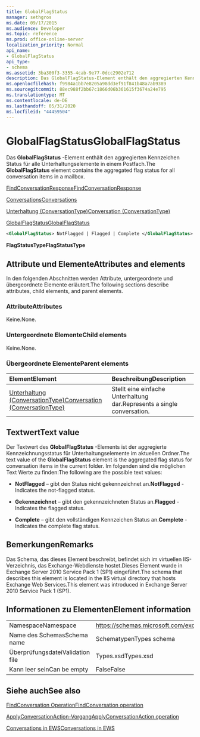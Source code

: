 ```yaml
---
title: GlobalFlagStatus
manager: sethgros
ms.date: 09/17/2015
ms.audience: Developer
ms.topic: reference
ms.prod: office-online-server
localization_priority: Normal
api_name:
- GlobalFlagStatus
api_type:
- schema
ms.assetid: 3ba300f3-3355-4cab-9e77-0dcc2902e712
description: Das GlobalFlagStatus-Element enthält den aggregierten Kennzeichen Status für alle Unterhaltungselemente in einem Postfach.
ms.openlocfilehash: f9984a1bb7e8205a98dd3ef91f841b48a7ab9389
ms.sourcegitcommit: 88ec988f2bb67c1866d06b361615f3674a24e795
ms.translationtype: MT
ms.contentlocale: de-DE
ms.lasthandoff: 05/31/2020
ms.locfileid: "44459504"
---
```

# <a name="globalflagstatus"></a><span data-ttu-id="01087-103">GlobalFlagStatus</span><span class="sxs-lookup"><span data-stu-id="01087-103">GlobalFlagStatus</span></span>

<span data-ttu-id="01087-104">Das **GlobalFlagStatus** -Element enthält den aggregierten Kennzeichen Status für alle Unterhaltungselemente in einem Postfach.</span><span class="sxs-lookup"><span data-stu-id="01087-104">The **GlobalFlagStatus** element contains the aggregated flag status for all conversation items in a mailbox.</span></span> 
  
[<span data-ttu-id="01087-105">FindConversationResponse</span><span class="sxs-lookup"><span data-stu-id="01087-105">FindConversationResponse</span></span>](findconversationresponse.md)
  
[<span data-ttu-id="01087-106">Conversations</span><span class="sxs-lookup"><span data-stu-id="01087-106">Conversations</span></span>](conversations-ex15websvcsotherref.md)
  
[<span data-ttu-id="01087-107">Unterhaltung (ConversationType)</span><span class="sxs-lookup"><span data-stu-id="01087-107">Conversation (ConversationType)</span></span>](conversation-conversationtype.md)
  
[<span data-ttu-id="01087-108">GlobalFlagStatus</span><span class="sxs-lookup"><span data-stu-id="01087-108">GlobalFlagStatus</span></span>](globalflagstatus.md)
  
```XML
<GlobalFlagStatus> NotFlagged | Flagged | Complete </GlobalFlagStatus>
```

 <span data-ttu-id="01087-109">**FlagStatusType**</span><span class="sxs-lookup"><span data-stu-id="01087-109">**FlagStatusType**</span></span>
## <a name="attributes-and-elements"></a><span data-ttu-id="01087-110">Attribute und Elemente</span><span class="sxs-lookup"><span data-stu-id="01087-110">Attributes and elements</span></span>

<span data-ttu-id="01087-111">In den folgenden Abschnitten werden Attribute, untergeordnete und übergeordnete Elemente erläutert.</span><span class="sxs-lookup"><span data-stu-id="01087-111">The following sections describe attributes, child elements, and parent elements.</span></span>
  
### <a name="attributes"></a><span data-ttu-id="01087-112">Attribute</span><span class="sxs-lookup"><span data-stu-id="01087-112">Attributes</span></span>

<span data-ttu-id="01087-113">Keine.</span><span class="sxs-lookup"><span data-stu-id="01087-113">None.</span></span>
  
### <a name="child-elements"></a><span data-ttu-id="01087-114">Untergeordnete Elemente</span><span class="sxs-lookup"><span data-stu-id="01087-114">Child elements</span></span>

<span data-ttu-id="01087-115">Keine.</span><span class="sxs-lookup"><span data-stu-id="01087-115">None.</span></span>
  
### <a name="parent-elements"></a><span data-ttu-id="01087-116">Übergeordnete Elemente</span><span class="sxs-lookup"><span data-stu-id="01087-116">Parent elements</span></span>

|<span data-ttu-id="01087-117">**Element**</span><span class="sxs-lookup"><span data-stu-id="01087-117">**Element**</span></span>|<span data-ttu-id="01087-118">**Beschreibung**</span><span class="sxs-lookup"><span data-stu-id="01087-118">**Description**</span></span>|
|:-----|:-----|
|[<span data-ttu-id="01087-119">Unterhaltung (ConversationType)</span><span class="sxs-lookup"><span data-stu-id="01087-119">Conversation (ConversationType)</span></span>](conversation-conversationtype.md) <br/> |<span data-ttu-id="01087-120">Stellt eine einfache Unterhaltung dar.</span><span class="sxs-lookup"><span data-stu-id="01087-120">Represents a single conversation.</span></span>  <br/> |
   
## <a name="text-value"></a><span data-ttu-id="01087-121">Textwert</span><span class="sxs-lookup"><span data-stu-id="01087-121">Text value</span></span>

<span data-ttu-id="01087-122">Der Textwert des **GlobalFlagStatus** -Elements ist der aggregierte Kennzeichnungsstatus für Unterhaltungselemente im aktuellen Ordner.</span><span class="sxs-lookup"><span data-stu-id="01087-122">The text value of the **GlobalFlagStatus** element is the aggregated flag status for conversation items in the current folder.</span></span> <span data-ttu-id="01087-123">Im folgenden sind die möglichen Text Werte zu finden:</span><span class="sxs-lookup"><span data-stu-id="01087-123">The following are the possible text values:</span></span> 
  
- <span data-ttu-id="01087-124">**NotFlagged** – gibt den Status nicht gekennzeichnet an.</span><span class="sxs-lookup"><span data-stu-id="01087-124">**NotFlagged** - Indicates the not-flagged status.</span></span> 
    
- <span data-ttu-id="01087-125">**Gekennzeichnet** – gibt den gekennzeichneten Status an.</span><span class="sxs-lookup"><span data-stu-id="01087-125">**Flagged** - Indicates the flagged status.</span></span> 
    
- <span data-ttu-id="01087-126">**Complete** – gibt den vollständigen Kennzeichen Status an.</span><span class="sxs-lookup"><span data-stu-id="01087-126">**Complete** - Indicates the complete flag status.</span></span> 
    
## <a name="remarks"></a><span data-ttu-id="01087-127">Bemerkungen</span><span class="sxs-lookup"><span data-stu-id="01087-127">Remarks</span></span>

<span data-ttu-id="01087-128">Das Schema, das dieses Element beschreibt, befindet sich im virtuellen IIS-Verzeichnis, das Exchange-Webdienste hostet.Dieses Element wurde in Exchange Server 2010 Service Pack 1 (SP1) eingeführt.</span><span class="sxs-lookup"><span data-stu-id="01087-128">The schema that describes this element is located in the IIS virtual directory that hosts Exchange Web Services.This element was introduced in Exchange Server 2010 Service Pack 1 (SP1).</span></span>
  
## <a name="element-information"></a><span data-ttu-id="01087-129">Informationen zu Elementen</span><span class="sxs-lookup"><span data-stu-id="01087-129">Element information</span></span>

|||
|:-----|:-----|
|<span data-ttu-id="01087-130">Namespace</span><span class="sxs-lookup"><span data-stu-id="01087-130">Namespace</span></span>  <br/> |https://schemas.microsoft.com/exchange/services/2006/types  <br/> |
|<span data-ttu-id="01087-131">Name des Schemas</span><span class="sxs-lookup"><span data-stu-id="01087-131">Schema name</span></span>  <br/> |<span data-ttu-id="01087-132">Schematypen</span><span class="sxs-lookup"><span data-stu-id="01087-132">Types schema</span></span>  <br/> |
|<span data-ttu-id="01087-133">Überprüfungsdatei</span><span class="sxs-lookup"><span data-stu-id="01087-133">Validation file</span></span>  <br/> |<span data-ttu-id="01087-134">Types.xsd</span><span class="sxs-lookup"><span data-stu-id="01087-134">Types.xsd</span></span>  <br/> |
|<span data-ttu-id="01087-135">Kann leer sein</span><span class="sxs-lookup"><span data-stu-id="01087-135">Can be empty</span></span>  <br/> |<span data-ttu-id="01087-136">False</span><span class="sxs-lookup"><span data-stu-id="01087-136">False</span></span>  <br/> |
   
## <a name="see-also"></a><span data-ttu-id="01087-137">Siehe auch</span><span class="sxs-lookup"><span data-stu-id="01087-137">See also</span></span>



[<span data-ttu-id="01087-138">FindConversation Operation</span><span class="sxs-lookup"><span data-stu-id="01087-138">FindConversation operation</span></span>](findconversation-operation.md)
  
[<span data-ttu-id="01087-139">ApplyConversationAction-Vorgang</span><span class="sxs-lookup"><span data-stu-id="01087-139">ApplyConversationAction operation</span></span>](applyconversationaction-operation.md)


[<span data-ttu-id="01087-140">Conversations in EWS</span><span class="sxs-lookup"><span data-stu-id="01087-140">Conversations in EWS</span></span>](https://msdn.microsoft.com/library/91e64629-db6c-4c94-9dcb-d386232e8467%28Office.15%29.aspx)


